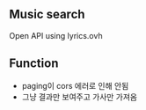 ## Music search

Open API using lyrics.ovh

## Function

-   paging이 cors 에러로 인해 안됨
-   그냥 결과만 보여주고 가사만 가져옴

